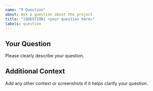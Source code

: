 ```yaml
---
name: "❓ Question"
about: Ask a question about the project
title: "[QUESTION] <your question here>"
labels: question
---
```


## Your Question

Please clearly describe your question.

## Additional Context

Add any other context or screenshots if it helps clarify your question.
